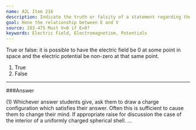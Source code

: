 ```yaml
---
name: A2L Item 216
description: Indicate the truth or falsity of a statement regarding the relationship between the electric field and potential at a point.
goal: Hone the relationship between E and V
source: 283-475 Must V=0 if E=0?
keywords: Electric Field, Electromagnetism, Potentials
---
```


True or false: it is possible to have the electric field be 0 at some
point in space and the electric potential be non-zero at that same
point.

1. True
2. False


<hr/>

###Answer

(1) Whichever answer students give, ask them to draw a charge
configuration which satisfies their answer. Often this is sufficient to
cause them to change their mind. If appropriate raise for discussion the
case of the interior of a uniformly charged spherical shell. 
...
